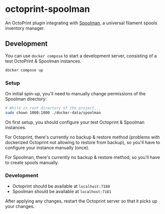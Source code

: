# octoprint-spoolman

An OctoPrint plugin integrating with [Spoolman](https://github.com/Donkie/Spoolman/), a universal filament spools inventory manager.

## Development

You can use `docker compose` to start a development server, consisting of a test OctoPrint & Spoolman instances.

```bash
docker compose up
```

### Setup

On initial spin-up, you'll need to manually change permissions of the Spoolman directory:

```bash
# While in root directory of the project...
sudo chown 1000:1000 ./docker-data/spoolman
```

On first setup, you should configure your test Octoprint & Spoolman instances.

For Octoprint, there's currently no backup & restore method (problems with dockerized Octoprint not allowing to restore from backup), so you'll have to configure your instance manually (once).

For Spoolman, there's currently no backup & restore method, so you'll have to create spools manually.

### Development

- Octoprint should be available at `localhost:7180`
- Spoolman should be available at `localhost:7181`

After applying any changes, restart the Octoprint server so that it picks up your changes.
